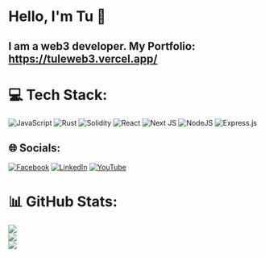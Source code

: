# Hello, I'm Tu 👋

## I am a web3 developer. My Portfolio: https://tuleweb3.vercel.app/

# 💻 Tech Stack:
![JavaScript](https://img.shields.io/badge/javascript-%23323330.svg?style=for-the-badge&logo=javascript&logoColor=%23F7DF1E) ![Rust](https://img.shields.io/badge/rust-%23000000.svg?style=for-the-badge&logo=rust&logoColor=white) ![Solidity](https://img.shields.io/badge/Solidity-%23363636.svg?style=for-the-badge&logo=solidity&logoColor=white) ![React](https://img.shields.io/badge/react-%2320232a.svg?style=for-the-badge&logo=react&logoColor=%2361DAFB) ![Next JS](https://img.shields.io/badge/Next-black?style=for-the-badge&logo=next.js&logoColor=white) ![NodeJS](https://img.shields.io/badge/node.js-6DA55F?style=for-the-badge&logo=node.js&logoColor=white) ![Express.js](https://img.shields.io/badge/express.js-%23404d59.svg?style=for-the-badge&logo=express&logoColor=%2361DAFB)
     
## 🌐 Socials:
[![Facebook](https://img.shields.io/badge/Facebook-%231877F2.svg?logo=Facebook&logoColor=white)]([https://facebook.com/abc](https://www.facebook.com/profile.php?id=100009679218471)) [![LinkedIn](https://img.shields.io/badge/LinkedIn-%230077B5.svg?logo=linkedin&logoColor=white)]((https://www.linkedin.com/in/tu-le-web3/)) [![YouTube](https://img.shields.io/badge/YouTube-%23FF0000.svg?logo=YouTube&logoColor=white)](https://www.youtube.com/@tuleWeb3) 

# 📊 GitHub Stats:
![](https://github-readme-stats-sigma-five.vercel.app/api?username=tule24&theme=dark&hide_border=false&include_all_commits=true&count_private=true)<br/>
![](https://github-readme-streak-stats.herokuapp.com/?user=tule24&theme=dark&hide_border=false)<br/>
![](https://github-readme-stats-sigma-five.vercel.app/api/top-langs/?username=tule24&theme=dark&hide_border=false&include_all_commits=true&count_private=true&layout=compact)
